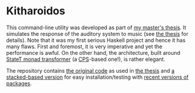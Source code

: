 # Kitharoidos

This command-line utility was developed as part of [my master's thesis][Hadrava2013]. It simulates the response of the auditory system to music (see [the thesis][Hadrava2013] for details). Note that it was my first serious Haskell project and hence it has many flaws. First and foremost, it is very imperative and yet the performance is awful. On the other hand, the architecture, built around [StateT monad transformer][StateT] (a [CPS][CPS]-based one!), is rather elegant.

The repository contains [the original code][kitharoidos-legacy] as used in [the thesis][Hadrava2013] and [a stacked-based version][kitharoidos] for easy installation/testing with [recent versions of packages][lts-7.10].

[Hadrava2013]:https://cyber.felk.cvut.cz/theses/papers/331.pdf
[StateT]:https://hackage.haskell.org/package/contstuff-1.2.6/docs/Control-ContStuff-Trans.html
[kitharoidos-legacy]:https://github.com/kitharoidos/kitharoidos-0.1/tree/master/kitharoidos-legacy
[kitharoidos]:https://github.com/kitharoidos/kitharoidos-0.1/tree/master/kitharoidos
[lts-7.10]:https://www.stackage.org/lts-7.10
[CPS]:https://en.wikipedia.org/wiki/Continuation-passing_style
